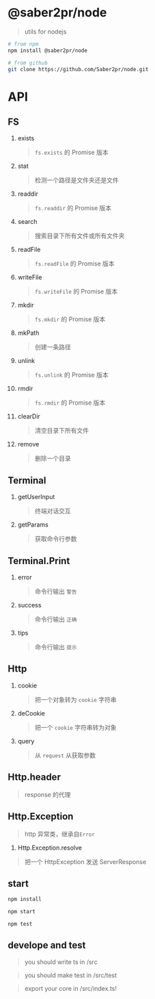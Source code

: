 # @saber2pr/node

> utils for nodejs

```bash
# from npm
npm install @saber2pr/node

# from github
git clone https://github.com/Saber2pr/node.git
```

# API

## FS

1. exists

   > `fs.exists` 的 Promise 版本

2. stat

   > 检测一个路径是文件夹还是文件

3. readdir

   > `fs.readdir` 的 Promise 版本

4. search

   > 搜索目录下所有文件或所有文件夹

5. readFile

   > `fs.readFile` 的 Promise 版本

6. writeFile

   > `fs.writeFile` 的 Promise 版本

7. mkdir

   > `fs.mkdir` 的 Promise 版本

8. mkPath

   > 创建一条路径

9. unlink

   > `fs.unlink` 的 Promise 版本

10. rmdir

    > `fs.rmdir` 的 Promise 版本

11. clearDir

    > 清空目录下所有文件

12. remove

    > 删除一个目录

## Terminal

1. getUserInput

   > 终端对话交互

2. getParams

   > 获取命令行参数

## Terminal.Print

1. error

   > 命令行输出 `警告`

2. success

   > 命令行输出 `正确`

3. tips

   > 命令行输出 `提示`

## Http

1. cookie

   > 把一个对象转为 `cookie` 字符串

2. deCookie

   > 把一个 `cookie` 字符串转为对象

3. query

   > 从 `request` 从获取参数

## Http.header

> response 的代理

## Http.Exception

> http 异常类，继承自`Error`

1. Http.Exception.resolve

> 把一个 HttpException 发送 ServerResponse

## start

```bash
npm install
```

```bash
npm start

npm test

```

## develope and test

> you should write ts in /src

> you should make test in /src/test

> export your core in /src/index.ts!

